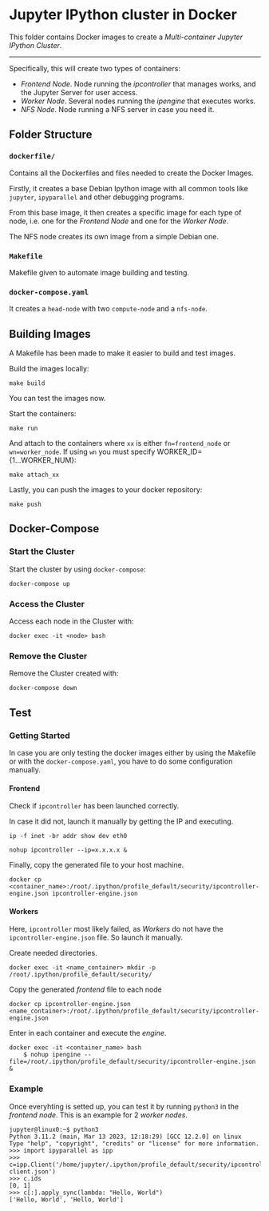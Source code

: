 # Jupyter IPython cluster in Docker

This folder contains Docker images to create a *Multi-container Jupyter IPython Cluster*.

---

Specifically, this will create two types of containers:
* *Frontend Node*. Node running the *ipcontroller* that manages works, and the Jupyter Server for user access.
* *Worker Node*. Several nodes running the *ipengine* that executes works.
* *NFS Node*. Node running a NFS server in case you need it.

## Folder Structure
### `dockerfile/`
Contains all the Dockerfiles and files needed to create the Docker Images.

Firstly, it creates a base Debian Ipython image with all common tools like `jupyter`, `ipyparallel` and other debugging programs.

From this base image, it then creates a specific image for each type of node, i.e. one for the *Frontend Node* and one for the *Worker Node*.

The NFS node creates its own image from a simple Debian one.

### `Makefile`
Makefile given to automate image building and testing.

### `docker-compose.yaml`
It creates a `head-node` with two `compute-node` and a `nfs-node`.

## Building Images
A Makefile has been made to make it easier to build and test images.

Build the images locally:
```console
make build
```

You can test the images now.

Start the containers:
```console
make run
```

And attach to the containers where `xx` is either `fn=frontend_node` or `wn=worker_node`. If using `wn` you must specify WORKER_ID={1...WORKER_NUM}:
```console
make attach_xx
```

Lastly, you can push the images to your docker repository:

```
make push
```

## Docker-Compose
### Start the Cluster
Start the cluster by using `docker-compose`:
```console
docker-compose up
```

### Access the Cluster

Access each node in the Cluster with:
```console
docker exec -it <node> bash
```

### Remove the Cluster
Remove the Cluster created with:
```console
docker-compose down
```

## Test

### Getting Started
In case you are only testing the docker images either by using the Makefile or with the `docker-compose.yaml`, you have to do some configuration manually.

#### Frontend

Check if `ipcontroller` has been launched correctly.

In case it did not, launch it manually by getting the IP and executing.
```
ip -f inet -br addr show dev eth0
```

```
nohup ipcontroller --ip=x.x.x.x &
```

Finally, copy the generated file to your host machine.
```
docker cp <container_name>:/root/.ipython/profile_default/security/ipcontroller-engine.json ipcontroller-engine.json
```

#### Workers
Here, `ipcontroller` most likely failed, as *Workers* do not have the `ipcontroller-engine.json` file. So launch it manually.

Create needed directories.
```
docker exec -it <name_container> mkdir -p /root/.ipython/profile_default/security/
```

Copy the generated *frontend* file to each node
``` ln:false
docker cp ipcontroller-engine.json <name_container>:/root/.ipython/profile_default/security/ipcontroller-engine.json
```

Enter in each container and execute the *engine*.
```
docker exec -it <container_name> bash
	$ nohup ipengine --file=/root/.ipython/profile_default/security/ipcontroller-engine.json &
```

### Example
Once everyhting is setted up, you can test it by running `python3` in the *frontend node*.
This is an example for 2 *worker nodes*.
```
jupyter@linux0:~$ python3
Python 3.11.2 (main, Mar 13 2023, 12:18:29) [GCC 12.2.0] on linux
Type "help", "copyright", "credits" or "license" for more information.
>>> import ipyparallel as ipp
>>> c=ipp.Client('/home/jupyter/.ipython/profile_default/security/ipcontroller-client.json')
>>> c.ids
[0, 1]
>>> c[:].apply_sync(lambda: "Hello, World")
['Hello, World', 'Hello, World']
```